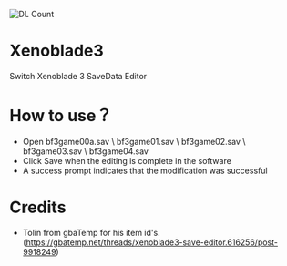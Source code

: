 ![DL Count](https://img.shields.io/github/downloads/jim972329667/Xenoblade3/total.svg)
# Xenoblade3
Switch Xenoblade 3 SaveData Editor

# How to use？
* Open bf3game00a.sav \\ bf3game01.sav \\ bf3game02.sav \\ bf3game03.sav \\ bf3game04.sav
* Click Save when the editing is complete in the software 
* A success prompt indicates that the modification was successful

# Credits
* Tolin from gbaTemp for his item id's. (https://gbatemp.net/threads/xenoblade3-save-editor.616256/post-9918249)
